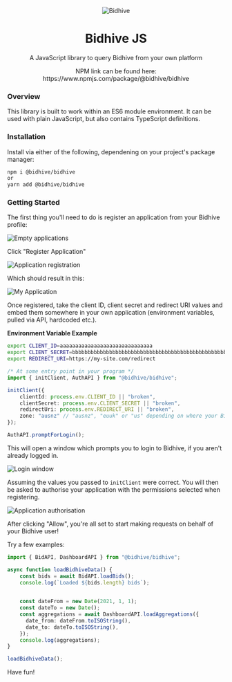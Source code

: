 
<p align="center" width="100%">
  <img src="https://static.bidhive.com/bidhive-icon.png" alt="Bidhive"></img>
</p>

<h1 align="center" width="100%">Bidhive JS</h1>

<p align="center" width="100%">A JavaScript library to query Bidhive from your own platform</p>

<p align="center" width="100%">NPM link can be found here: https://www.npmjs.com/package/@bidhive/bidhive</p>

### Overview

This library is built to work within an ES6 module environment. It can be used with plain JavaScript, but also contains TypeScript definitions.

### Installation

Install via either of the following, dependening on your project's package manager:

```sh
npm i @bidhive/bidhive
or
yarn add @bidhive/bidhive
```

### Getting Started

The first thing you'll need to do is register an application from your Bidhive profile:

![Empty applications](https://static.bidhive.com/documentation/register_application_empty.png)

Click "Register Application"

![Application registration](https://static.bidhive.com/documentation/register_application_modal.png)


Which should result in this:

![My Application](https://static.bidhive.com/documentation/register_application_my_application.png)

Once registered, take the client ID, client secret and redirect URI values and embed them somewhere in your own application (environment variables, pulled via API, hardcoded etc.).

**Environment Variable Example**

```sh
export CLIENT_ID=aaaaaaaaaaaaaaaaaaaaaaaaaaaaaa
export CLIENT_SECRET=bbbbbbbbbbbbbbbbbbbbbbbbbbbbbbbbbbbbbbbbbbbbbbbbbbbbbbbbbbbbbbbbbbbbbbbbbbbbbbbbbbbbbbbbbbbbbbbbbbbbbbbbbbbbbbbbbbbbbbbbbbbbbbbb
export REDIRECT_URI=https://my-site.com/redirect 
```

```ts
/* At some entry point in your program */
import { initClient, AuthAPI } from "@bidhive/bidhive";

initClient({
    clientId: process.env.CLIENT_ID || "broken",
    clientSecret: process.env.CLIENT_SECRET || "broken",
    redirectUri: process.env.REDIRECT_URI || "broken",
    zone: "ausnz" // "ausnz", "euuk" or "us" depending on where your Bidhive account is registered
});

AuthAPI.promptForLogin();
```

This will open a window which prompts you to login to Bidhive, if you aren't already logged in.

![Login window](https://static.bidhive.com/documentation/register_application_public_login.png)

Assuming the values you passed to ```initClient``` were correct. You will then be asked to authorise your application with the permissions selected when registering.

![Application authorisation](https://static.bidhive.com/documentation/register_application_authorisation.png)

After clicking "Allow", you're all set to start making requests on behalf of your Bidhive user!

Try a few examples:

```ts
import { BidAPI, DashboardAPI } from "@bidhive/bidhive";

async function loadBidhiveData() {
    const bids = await BidAPI.loadBids();
    console.log(`Loaded ${bids.length} bids`);

    
    const dateFrom = new Date(2021, 1, 1);
    const dateTo = new Date();
    const aggregations = await DashboardAPI.loadAggregations({
      date_from: dateFrom.toISOString(),
      date_to: dateTo.toISOString(),
    });
    console.log(aggregations);
}

loadBidhiveData();
```

Have fun!
